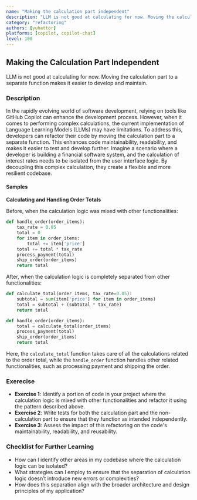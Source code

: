 ```yaml
---
name: "Making the calculation part independent"
description: "LLM is not good at calculating for now. Moving the calculation part to a separate function makes it easier to develop and maintain."
category: "refactoring"
authors: [yuhattor]
platforms: [copilot, copilot-chat]
level: 100
---
```


## Making the Calculation Part Independent

LLM is not good at calculating for now. Moving the calculation part to a separate function makes it easier to develop and maintain.

### Description

In the rapidly evolving world of software development, relying on tools like GitHub Copilot can enhance the development process. However, when it comes to performing complex calculations, the current implementation of Language Learning Models (LLMs) may have limitations. To address this, developers can refactor their code by moving the calculation part to a separate function. This enhances code maintainability, readability, and makes it easier to test and develop further. Imagine a scenario where a developer is building a financial software system, and the calculation of interest rates needs to be isolated from the user interface logic. By decoupling this complex calculation, they create a flexible and more resilient codebase.

#### Samples

**Calculating and Handling Order Totals**

Before, when the calculation logic was mixed with other functionalities:

```python
def handle_order(order_items):
    tax_rate = 0.05
    total = 0
    for item in order_items:
        total += item['price']
    total += total * tax_rate
    process_payment(total)
    ship_order(order_items)
    return total
```

After, when the calculation logic is completely separated from other functionalities:

```python
def calculate_total(order_items, tax_rate=0.05):
    subtotal = sum(item['price'] for item in order_items)
    total = subtotal + (subtotal * tax_rate)
    return total

def handle_order(order_items):
    total = calculate_total(order_items)
    process_payment(total)
    ship_order(order_items)
    return total
```

Here, the `calculate_total` function takes care of all the calculations related to the order total, while the `handle_order` function handles other related functionalities, such as processing payment and shipping the order.

### Exerecise

- **Exercise 1**: Identify a portion of code in your project where the calculation logic is mixed with other functionalities and refactor it using the pattern described above.
- **Exercise 2**: Write tests for both the calculation part and the non-calculation part to ensure that they function as intended independently.
- **Exercise 3**: Assess the impact of this refactoring on the code's maintainability, readability, and reusability.

### Checklist for Further Learning

- How can I identify other areas in my codebase where the calculation logic can be isolated?
- What strategies can I employ to ensure that the separation of calculation logic doesn’t introduce new errors or complexities?
- How does this separation align with the broader architecture and design principles of my application?
